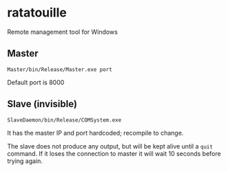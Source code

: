 # ratatouille
Remote management tool for Windows


## Master

`Master/bin/Release/Master.exe port`

Default port is 8000

## Slave (invisible)

`SlaveDaemon/bin/Release/COMSystem.exe`

It has the master IP and port hardcoded; recompile to change.

The slave does not produce any output, but will be kept alive until a `quit` command. If it loses the connection to master it will wait 10 seconds before trying again.
